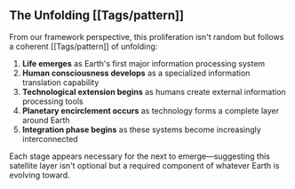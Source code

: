 ## The Unfolding [[Tags/pattern]]

From our framework perspective, this proliferation isn't random but follows a coherent [[Tags/pattern]] of unfolding:

1. **Life emerges** as Earth's first major information processing system
2. **Human consciousness develops** as a specialized information translation capability
3. **Technological extension begins** as humans create external information processing tools
4. **Planetary encirclement occurs** as technology forms a complete layer around Earth
5. **Integration phase begins** as these systems become increasingly interconnected

Each stage appears necessary for the next to emerge—suggesting this satellite layer isn't optional but a required component of whatever Earth is evolving toward.